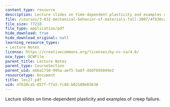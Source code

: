 ```yaml
---
content_type: resource
description: Lecture slides on time-dependent plasticity and examples of creep failure.
file: /courses/3-032-mechanical-behavior-of-materials-fall-2007/4f630ca5057fffa5fc8db02180e03638_lec27.pdf
file_size: 77218
file_type: application/pdf
hide_download: true
hide_download_original: null
learning_resource_types:
- Lecture Notes
license: https://creativecommons.org/licenses/by-nc-sa/4.0/
ocw_type: OCWFile
parent_title: Lecture Notes
parent_type: CourseSection
parent_uid: e6ba1750-995a-aef5-5a8f-dddf695049e2
resourcetype: Document
title: lec27.pdf
uid: 4f630ca5-057f-ffa5-fc8d-b02180e03638
---
```

Lecture slides on time-dependent plasticity and examples of creep failure.